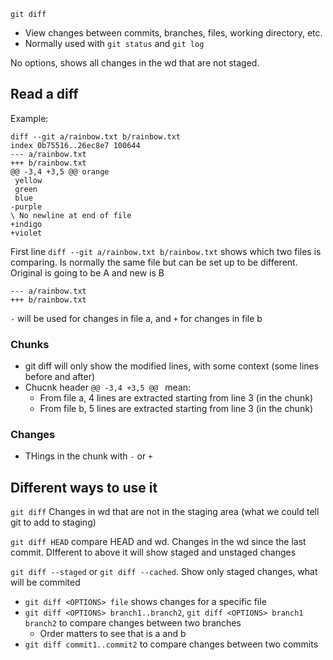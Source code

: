`git diff`

- View changes between commits, branches, files, working directory, etc.
- Normally used with `git status` and `git log`

No options, shows all changes in the wd that are not staged.

## Read a diff

Example:

```
diff --git a/rainbow.txt b/rainbow.txt
index 0b75516..26ec8e7 100644
--- a/rainbow.txt
+++ b/rainbow.txt
@@ -3,4 +3,5 @@ orange
 yellow
 green
 blue
-purple
\ No newline at end of file
+indigo
+violet
```

First line `diff --git a/rainbow.txt b/rainbow.txt` shows which two files is comparing. Is normally the same file but can be set up to be different. Original is going to be A and new is B

```
--- a/rainbow.txt
+++ b/rainbow.txt
```
`-` will be used for changes in file a, and `+` for changes in file b

### Chunks
- git diff will only show the modified lines, with some context (some lines before and after)
- Chucnk header `@@ -3,4 +3,5 @@ ` mean:
  - From file a, 4 lines are extracted starting from line 3 (in the chunk)
  - From file b, 5 lines are extracted starting from line 3 (in the chunk)


### Changes
- THings in the chunk with `-` or `+`

## Different ways to use it

`git diff` Changes in wd that are not in the staging area (what we could tell git to add to staging)

`git diff HEAD` compare HEAD and wd. Changes in the wd since the last commit. DIfferent to above it will show staged and unstaged changes



`git diff --staged` or `git diff --cached`. Show only staged changes, what will be commited

- `git diff <OPTIONS> file` shows changes for a specific file
- `git diff <OPTIONS> branch1..branch2`, `git diff <OPTIONS> branch1 branch2` to compare changes between two branches
  - Order matters to see that is a and b
- `git diff commit1..commit2` to compare changes between two commits

